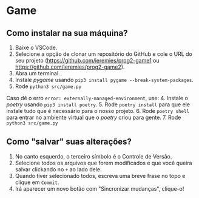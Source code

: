 # Game

## Como instalar na sua máquina?

1. Baixe o VSCode.
2. Selecione a opção de clonar um repositório do GitHub e cole o URL do seu projeto (https://github.com/ieremies/prog2-game1 ou https://github.com/ieremies/prog2-game2).
3. Abra um terminal.
4. Instale *pygame* usando `pip3 install pygame --break-system-packages`.
5. Rode `python3 src/game.py`


Caso dê o erro `error: externally-managed-environment`, use:
4. Instale o *poetry* usando `pip3 install poetry`.
5. Rode `poetry install` para que ele instale tudo que é necessário para o nosso projeto.
6. Rode `poetry shell` para entrar no ambiente virtual que o *poetry* criou para gente.
7. Rode `python3 src/game.py`

## Como "salvar" suas alterações?

1. No canto esquerdo, o terceiro símbolo é o Controle de Versão. 
2. Selecione todos os arquivos que forem modificados e que você queira salvar clickando no `+` ao lado dele.
3. Quando tiver selecionado todos, escreva uma breve frase no topo e clique em `Commit`.
4. Irá aparecer um novo botão com "Sincronizar mudanças", clique-o!

